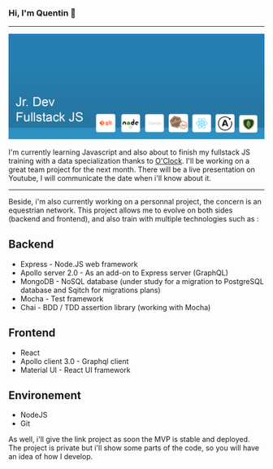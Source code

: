 ### Hi, I'm Quentin 👋
___

![Some tools I use](https://github.com/Lemogodeuc/lemogodeuc/blob/master/assets/header.jpg?raw=true "Header")

I'm currently learning Javascript and also about to finish my fullstack JS training with a data specialization thanks to [O'Clock](https://oclock.io/). I'll be working on a great team project for the next month. There will be a live presentation on Youtube, I will communicate the date when i'll know about it.

___

Beside, i'm also currently working on a personnal project, the concern is an equestrian network. This project allows me to evolve on both sides (backend and frontend), and also train with multiple technologies such as :

## Backend

* Express - Node.JS web framework
* Apollo server 2.0 - As an add-on to Express server (GraphQL)
* MongoDB - NoSQL database (under study for a migration to PostgreSQL database and Sqitch for migrations plans)
* Mocha - Test framework
* Chai - BDD / TDD assertion library (working with Mocha)

## Frontend

* React
* Apollo client 3.0 - Graphql client
* Material UI - React UI framework

## Environement

* NodeJS
* Git

As well, i'll give the link project as soon the MVP is stable and deployed. The project is private but i'll show some parts of the code, so you will have an idea of how I develop.
